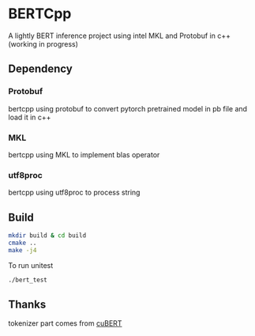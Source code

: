 # BERTCpp
A lightly BERT inference project using intel MKL and Protobuf in c++ (working in progress)
## Dependency
### Protobuf
bertcpp using protobuf to convert pytorch pretrained model in pb file and load it in c++
### MKL
bertcpp using MKL to implement blas operator
### utf8proc
bertcpp using utf8proc to process string
## Build
```bash
mkdir build & cd build
cmake ..
make -j4
```
To run unitest
```bash
./bert_test
```
## Thanks
tokenizer part comes from [cuBERT](https://github.com/zhihu/cuBERT)